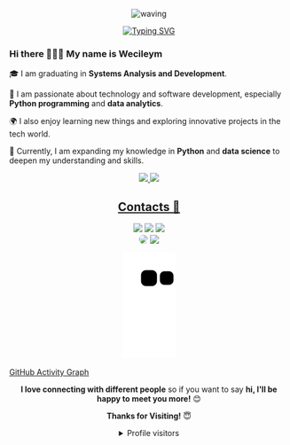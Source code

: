 <div align="center" >

 ![waving](https://capsule-render.vercel.app/api?type=waving&height=90&color=gradient)

[![Typing SVG](https://readme-typing-svg.herokuapp.com?font=Mouse+Memoirs&size=65&pause=500&color=F74C76&vCenter=true&width=600&height=70&lines=Hi,+I'm+Weciley+Mariano;+Welcome+to+My+Profile!;Data+Analysis+Student;Tech+Enthusiast)](https://git.io/typing-svg)

<div align="left">

### Hi there 🤗👋🏻 **My name is Wecileym** 

🎓 I am graduating in **Systems Analysis and Development**.

💼 I am passionate about technology and software development, especially **Python programming** and **data analytics**.

🌍 I also enjoy learning new things and exploring innovative projects in the tech world.

🐍 Currently, I am expanding my knowledge in **Python** and **data science** to deepen my understanding and skills.

<div align="center">
 <a href="https://github.com/wecileym">
 <img height="180em" src="https://github-readme-stats.vercel.app/api?username=wecileym&show_icons=true&theme=dracula&include_all_commits=true&count_private=true"/>
 <img height="180em" src="https://github-readme-stats.vercel.app/api/top-langs/?username=wecileym&layout=compact&langs_count=7&theme=dracula"/>

<h2 align="center">Contacts 📧</h2>
<div>
   <a href="https://www.instagram.com/wecileym/" target="_blank"><img src="https://img.shields.io/badge/-Instagram-%23E4405F?style=for-the-badge&logo=instagram&logoColor=white" target="_blank"></a>
  <a href = "mailto:marianoweciley@gmail.com"><img src="https://img.shields.io/badge/-Gmail-%23333?style=for-the-badge&logo=gmail&logoColor=white" target="_blank"></a>
  <a href="https://www.linkedin.com/in/weciley-mariano-493b4a255?utm_source=share&utm_campaign=share_via&utm_content=profile&utm_medium=android_app" target="_blank"><img src="https://img.shields.io/badge/-LinkedIn-%230077B5?style=for-the-badge&logo=linkedin&logoColor=white" target="_blank"></a> 
</div>
<img align="center" height="133" style="border-radius:50px;"
src="https://user-images.githubusercontent.com/114785143/197361098-8adebbf7-419e-44ee-bf97-35401bd467df.gif">
<img align="center" src="https://user-images.githubusercontent.com/5232616/59125272-a90d0780-8916-11e9-9ef7-3c0c12205a71.gif" width="200"/>

![Snake animation](https://github.com/rafaballerini/rafaballerini/blob/output/github-contribution-grid-snake.svg)

</div>

[GitHub Activity Graph](https://activity-graph.herokuapp.com/graph?username=wecileym&bg_color=000000&color=F74C76&line=fa7f72&point=f08080&area=true&hide_border=true&radius=11)

<div align="center" >

**I love connecting with different people** so if you want to say **hi, I'll be happy to meet you more!** 😊

**Thanks for Visiting!** 😇

<details>
<summary>Profile visitors</summary>
<p align="center">:round_pushpin: Profile visitors</p>
<div align="center">
    <img alt="visitors counter" src="https://profile-counter.glitch.me/wecileym/count.svg">
</div>
</details>
